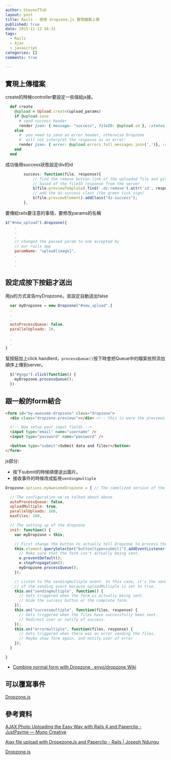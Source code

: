```yaml
---
author: StevenTTuD
layout: post
title: Rails - 使用 dropzone.js 實現檔案上傳
published: true
date: 2015-11-12 16:31
tags:
  - Rails
  - Ajax
  - javascript
categories: []
comments: true

---
```

## 實現上傳檔案

create的時候controller要設定一些值給js接。

```rb
  def create
    @upload = Upload.create(upload_params)
    if @upload.save
      # send success header
      render json: { message: "success", fileID: @upload.id }, :status => 200
    else
      #  you need to send an error header, otherwise Dropzone
      #  will not interpret the response as an error:
      render json: { error: @upload.errors.full_messages.join(',')}, :status => 400
    end
  end

```

成功後用success狀態設定div的id

```js
		success: function(file, response){
			// find the remove button link of the uploaded file and give it an id
			// based of the fileID response from the server
			$(file.previewTemplate).find('.dz-remove').attr('id', response.fileID);
			// add the dz-success class (the green tick sign)
			$(file.previewElement).addClass("dz-success");
		},
```

要傳給rails要注意的事情，要修改params的名稱

```js
$("#new_upload").dropzone({
	.
	.
	.
	// changed the passed param to one accepted by
	// our rails app
	paramName: "upload[image]",
	.
	.
	.
```

## 設定成按下按鈕才送出

用js的方式宣告myDropzone。並設定自動送出false
```js
  var myDropzone = new Dropzone("#new_upload",{
  .
  .
  .
  autoProcessQueue: false,
  parallelUploads: 10,
  .
  .
  .
}
```

幫按鈕加上click handlerd，`processQueue()`按下時會把Queue中的檔案依照添加順序上傳到server。

```js
  $("#gogo").click(function() {
    myDropzone.processQueue();
  })
```

## 跟一般的form結合

```html
<form id="my-awesome-dropzone" class="dropzone">
  <div class="dropzone-previews"></div> <!-- this is were the previews should be shown. -->

  <!-- Now setup your input fields -->
  <input type="email" name="username" />
  <input type="password" name="password" />

  <button type="submit">Submit data and files!</button>
</form>
```

js部分:
- 按下submit的時候順便送出圖片。
- 接收事件的時候改成監視`sendingmultiple`

```js
Dropzone.options.myAwesomeDropzone = { // The camelized version of the ID of the form element

  // The configuration we've talked about above
  autoProcessQueue: false,
  uploadMultiple: true,
  parallelUploads: 100,
  maxFiles: 100,

  // The setting up of the dropzone
  init: function() {
    var myDropzone = this;

    // First change the button to actually tell Dropzone to process the queue.
    this.element.querySelector("button[type=submit]").addEventListener("click", function(e) {
      // Make sure that the form isn't actually being sent.
      e.preventDefault();
      e.stopPropagation();
      myDropzone.processQueue();
    });

    // Listen to the sendingmultiple event. In this case, it's the sendingmultiple event instead
    // of the sending event because uploadMultiple is set to true.
    this.on("sendingmultiple", function() {
      // Gets triggered when the form is actually being sent.
      // Hide the success button or the complete form.
    });
    this.on("successmultiple", function(files, response) {
      // Gets triggered when the files have successfully been sent.
      // Redirect user or notify of success.
    });
    this.on("errormultiple", function(files, response) {
      // Gets triggered when there was an error sending the files.
      // Maybe show form again, and notify user of error
    });
  }

}
```

* [Combine normal form with Dropzone · enyo/dropzone Wiki](https://github.com/enyo/dropzone/wiki/Combine-normal-form-with-Dropzone)


## 可以覆寫事件
[Dropzone.js](http://www.dropzonejs.com/#events)

## 參考資料

[AJAX Photo Uploading the Easy Way with Rails 4 and Paperclip - JustPayme — Muno Creative](http://www.munocreative.com/nerd-notes/justpayme)

[Ajax file upload with DropezoneJs and Paperclip - Rails | Joseph Ndungu](http://josephndungu.com/tutorials/ajax-file-upload-with-dropezonejs-and-paperclip-rails)


[Dropzone.js](http://www.dropzonejs.com/)


